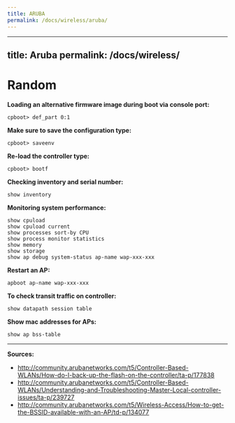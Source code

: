 ```yaml
---
title: ARUBA
permalink: /docs/wireless/aruba/
---
```

---
title: Aruba
permalink: /docs/wireless/
---

# Random

**Loading an alternative firmware image during boot via console port:**  
```
cpboot> def_part 0:1
```

**Make sure to save the configuration type:**  
```
cpboot> saveenv
```

**Re-load the controller type:**  
```
cpboot> bootf
```

**Checking inventory and serial number:**  
```
show inventory
```

**Monitoring system performance:**  
```
show cpuload  
show cpuload current  
show processes sort-by CPU  
show process monitor statistics  
show memory  
show storage  
show ap debug system-status ap-name wap-xxx-xxx  
```

**Restart an AP:**  
```
apboot ap-name wap-xxx-xxx
```

**To check transit traffic on controller:**  
```
show datapath session table
```

**Show mac addresses for APs:**  
```
show ap bss-table
```

***
**Sources:**
* http://community.arubanetworks.com/t5/Controller-Based-WLANs/How-do-I-back-up-the-flash-on-the-controller/ta-p/177838  
* http://community.arubanetworks.com/t5/Controller-Based-WLANs/Understanding-and-Troubleshooting-Master-Local-controller-issues/ta-p/239727  
* http://community.arubanetworks.com/t5/Wireless-Access/How-to-get-the-BSSID-available-with-an-AP/td-p/134077  
